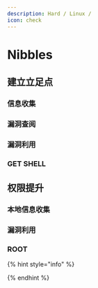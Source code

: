 ```yaml
---
description: Hard / Linux /
icon: check
---
```


# Nibbles

## 建立立足点

### 信息收集









### 漏洞查阅









### 漏洞利用











### GET SHELL













## 权限提升

### 本地信息收集







### 漏洞利用









### ROOT















{% hint style="info" %}

{% endhint %}
